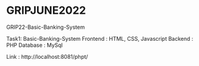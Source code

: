 # GRIPJUNE2022

GRIP22-Basic-Banking-System

Task1: Basic-Banking-System
   Frontend : HTML, CSS, Javascript
   Backend : PHP
   Database : MySql
  
Link : http://localhost:8081/phpt/
